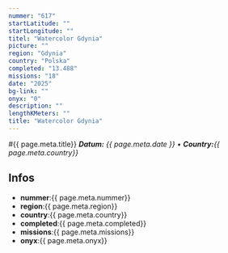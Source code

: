 ```yaml
---
nummer: "617"
startLatitude: ""
startLongitude: ""
titel: "Watercolor Gdynia"
picture: ""
region: "Gdynia"
country: "Polska"
completed: "13.488"
missions: "18"
date: "2025"
bg-link: ""
onyx: "0"
description: ""
lengthKMeters: ""
title: "Watercolor Gdynia"
---
```


#{{ page.meta.title}}
_**Datum:** {{ page.meta.date }} • **Country:**{{ page.meta.country}}_

## Infos
- **nummer**:{{ page.meta.nummer}}
- **region**:{{ page.meta.region}}
- **country**:{{ page.meta.country}}
- **completed**:{{ page.meta.completed}}
- **missions**:{{ page.meta.missions}}
- **onyx**:{{ page.meta.onyx}}

